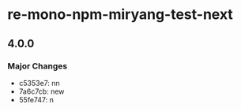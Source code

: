# re-mono-npm-miryang-test-next

## 4.0.0

### Major Changes

- c5353e7: nn
- 7a6c7cb: new
- 55fe747: n
